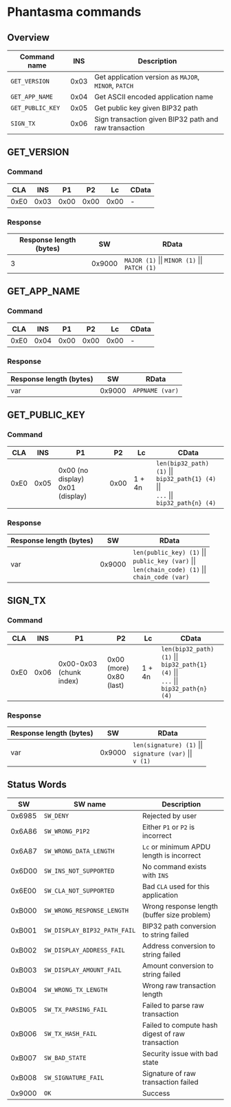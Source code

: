 # Phantasma commands

## Overview

| Command name | INS | Description |
| --- | --- | --- |
| `GET_VERSION` | 0x03 | Get application version as `MAJOR`, `MINOR`, `PATCH` |
| `GET_APP_NAME` | 0x04 | Get ASCII encoded application name |
| `GET_PUBLIC_KEY` | 0x05 | Get public key given BIP32 path |
| `SIGN_TX` | 0x06 | Sign transaction given BIP32 path and raw transaction |

## GET_VERSION

### Command

| CLA | INS | P1 | P2 | Lc | CData |
| --- | --- | --- | --- | --- | --- |
| 0xE0 | 0x03 | 0x00 | 0x00 | 0x00 | - |

### Response

| Response length (bytes) | SW | RData |
| --- | --- | --- |
| 3 | 0x9000 | `MAJOR (1)` \|\| `MINOR (1)` \|\| `PATCH (1)` |

## GET_APP_NAME

### Command

| CLA  | INS  | P1   | P2   | Lc   | CData |
| ---  | ---  | ---  | ---  | ---  | ---   |
| 0xE0 | 0x04 | 0x00 | 0x00 | 0x00 | -     |

### Response

| Response length (bytes) | SW | RData |
| --- | --- | --- |
| var | 0x9000 | `APPNAME (var)` |

## GET_PUBLIC_KEY

### Command

| CLA  | INS  | P1 | P2 | Lc | CData |
| ---  | ---  | --- | --- | --- | --- |
| 0xE0 | 0x05 | 0x00 (no display) <br> 0x01 (display) | 0x00 | 1 + 4n | `len(bip32_path) (1)` \|\|<br> `bip32_path{1} (4)` \|\|<br>`...` \|\|<br>`bip32_path{n} (4)` |

### Response

| Response length (bytes) | SW | RData |
| --- | --- | --- |
| var | 0x9000 | `len(public_key) (1)` \|\|<br> `public_key (var)` \|\|<br> `len(chain_code) (1)` \|\|<br> `chain_code (var)` |

## SIGN_TX

### Command

| CLA | INS | P1 | P2 | Lc | CData |
| --- | --- | --- | --- | --- | --- |
| 0xE0 | 0x06 | 0x00-0x03 (chunk index) | 0x00 (more) <br> 0x80 (last) | 1 + 4n | `len(bip32_path) (1)` \|\|<br> `bip32_path{1} (4)` \|\|<br>`...` \|\|<br>`bip32_path{n} (4)` |

### Response

| Response length (bytes) | SW | RData |
| --- | --- | --- |
| var | 0x9000 | `len(signature) (1)` \|\| <br> `signature (var)` \|\| <br> `v (1)`|


## Status Words

| SW | SW name | Description |
| --- | --- | --- |
| 0x6985 | `SW_DENY` | Rejected by user |
| 0x6A86 | `SW_WRONG_P1P2` | Either `P1` or `P2` is incorrect |
| 0x6A87 | `SW_WRONG_DATA_LENGTH` | `Lc` or minimum APDU length is incorrect |
| 0x6D00 | `SW_INS_NOT_SUPPORTED` | No command exists with `INS` |
| 0x6E00 | `SW_CLA_NOT_SUPPORTED` | Bad `CLA` used for this application |
| 0xB000 | `SW_WRONG_RESPONSE_LENGTH` | Wrong response length (buffer size problem) |
| 0xB001 | `SW_DISPLAY_BIP32_PATH_FAIL` | BIP32 path conversion to string failed |
| 0xB002 | `SW_DISPLAY_ADDRESS_FAIL` | Address conversion to string failed |
| 0xB003 | `SW_DISPLAY_AMOUNT_FAIL` | Amount conversion to string failed |
| 0xB004 | `SW_WRONG_TX_LENGTH` | Wrong raw transaction length |
| 0xB005 | `SW_TX_PARSING_FAIL` | Failed to parse raw transaction |
| 0xB006 | `SW_TX_HASH_FAIL` | Failed to compute hash digest of raw transaction |
| 0xB007 | `SW_BAD_STATE` | Security issue with bad state |
| 0xB008 | `SW_SIGNATURE_FAIL` | Signature of raw transaction failed |
| 0x9000 | `OK` | Success |
